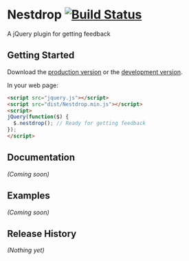 # Nestdrop [![Build Status](https://secure.travis-ci.org/ikhemissi/Nestdrop.png?branch=master)][travis]

[travis]: http://travis-ci.org/ikhemissi/Nestdrop

A jQuery plugin for getting feedback

## Getting Started
Download the [production version][min] or the [development version][max].

[min]: https://raw.github.com/ikhemissi/Nestdrop/master/dist/Nestdrop.min.js
[max]: https://raw.github.com/ikhemissi/Nestdrop/master/dist/Nestdrop.js

In your web page:

```html
<script src="jquery.js"></script>
<script src="dist/Nestdrop.min.js"></script>
<script>
jQuery(function($) {
  $.nestdrop(); // Ready for getting feedback
});
</script>
```

## Documentation
_(Coming soon)_

## Examples
_(Coming soon)_

## Release History
_(Nothing yet)_
